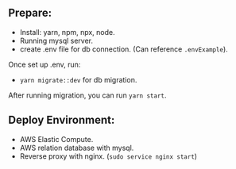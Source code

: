## Prepare:


- Install: yarn, npm, npx, node.
- Running mysql server.
- create .env file for db connection. (Can reference `.envExample`).

Once set up .env, run:
- `yarn migrate::dev` for db migration.

After running migration, you can run `yarn start`.



## Deploy Environment:

- AWS Elastic Compute.
- AWS relation database with mysql.
- Reverse proxy with nginx. (`sudo service nginx start`)
